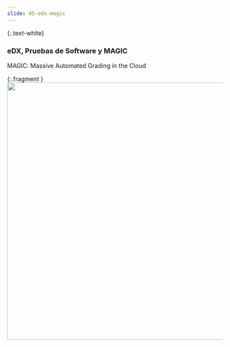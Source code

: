 ```yaml
---
slide: 05-edx-magic
---
```


{:.text-white}
### eDX, Pruebas de Software y MAGIC

MAGIC: Massive Automated Grading in the Cloud

{:.fragment }
<img src="https://res.cloudinary.com/boolean-spa/image/upload/v1659649644/events/MAGIC1_scynov.png" width="600">
